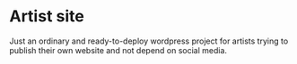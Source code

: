 # Artist site
Just an ordinary and ready-to-deploy wordpress project for artists trying to publish their own website and not depend on social media.